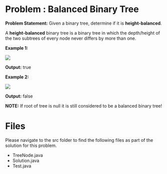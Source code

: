 
# Problem : Balanced Binary Tree
**Problem Statement:** 
Given a binary tree, determine if it is **height-balanced**.

A **height-balanced** binary tree is a binary tree in which the depth/height of the two subtrees of every node never differs by more than one.

**Example 1:**

![](https://assets.leetcode.com/uploads/2020/10/06/balance_1.jpg)

**Output:** true

**Example 2:**

![](https://assets.leetcode.com/uploads/2020/10/06/balance_2.jpg)

**Output:** false

**NOTE:** If root of tree is null it is still considered to be a balanced binary tree!

# Files
Please navigate to the src folder to find the following files as part of the solution for this problem.

 - TreeNode.java 
 - Solution.java 
 - Test.java

